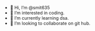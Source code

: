 - 👋 Hi, I’m @smit635
- 👀 I’m interested in coding.
- 🌱 I’m currently learning dsa.
- 💞️ I’m looking to collaborate on git hub.
  

<!---
smit635/smit635 is a ✨ special ✨ repository because its `README.md` (this file) appears on your GitHub profile.
You can click the Preview link to take a look at your changes.
--->
